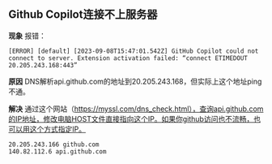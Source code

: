 
## Github Copilot连接不上服务器
**现象**
报错：
```
[ERROR] [default] [2023-09-08T15:47:01.542Z] GitHub Copilot could not connect to server. Extension activation failed: “connect ETIMEDOUT 20.205.243.168:443”
```

**原因**
DNS解析api.github.com的地址到20.205.243.168，但实际上这个地址ping不通。

**解决**
通过这个网站（https://myssl.com/dns_check.html），查询api.github.com的IP地址，修改电脑HOST文件直接指向这个IP。如果你github访问也不流畅，也可以用这个方式指定IP。

```
20.205.243.166 github.com
140.82.112.6 api.github.com
```



